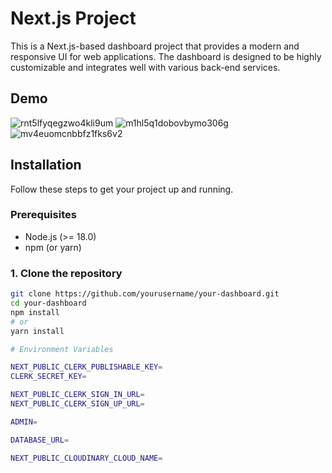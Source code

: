 # Next.js Project

This is a Next.js-based dashboard project that provides a modern and responsive UI for web applications. The dashboard is designed to be highly customizable and integrates well with various back-end services.

## Demo


![rnt5lfyqegzwo4kli9um](https://github.com/user-attachments/assets/fdec59cc-582e-4847-9c88-64f7409a8fe7)
![m1hl5q1dobovbymo306g](https://github.com/user-attachments/assets/20e61ea3-efb5-4a52-99ec-f11f029bd91a)
![mv4euomcnbbfz1fks6v2](https://github.com/user-attachments/assets/030196ea-9767-4e0f-8aed-95632d519a8a)

## Installation

Follow these steps to get your project up and running.

### Prerequisites

- Node.js (>= 18.0)
- npm (or yarn)

### 1. Clone the repository

```bash
git clone https://github.com/yourusername/your-dashboard.git
cd your-dashboard
npm install
# or
yarn install

# Environment Variables

NEXT_PUBLIC_CLERK_PUBLISHABLE_KEY=
CLERK_SECRET_KEY=

NEXT_PUBLIC_CLERK_SIGN_IN_URL=
NEXT_PUBLIC_CLERK_SIGN_UP_URL=

ADMIN=

DATABASE_URL=

NEXT_PUBLIC_CLOUDINARY_CLOUD_NAME=

